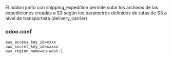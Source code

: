 El addon junto con shipping_expedition permite subir los archivos de las expediciones creadas a S3 según los parámetros definidos de rutas de S3 a nivel de transportista (delivery_carrier)

### odoo.conf
```
aws_access_key_id=xxxx
aws_secret_key_id=xxxxx
aws_region_name=eu-west-1
```
